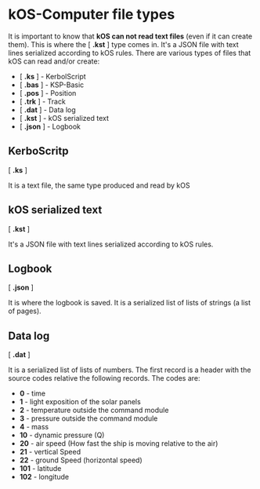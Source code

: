 # kOS-Computer file types
It is important to know that **kOS can not read text files** (even if it can create them). This is where the [ **.kst** ] type comes in. It's a JSON file with text lines serialized according to kOS rules.
There are various types of files that kOS can read and/or create:
* [ **.ks** ] - KerbolScript
* [ **.bas** ] - KSP-Basic
* [ **.pos** ] - Position
* [ **.trk** ] - Track
* [ **.dat** ] - Data log
* [ **.kst** ] - kOS serialized text
* [ **.json** ] - Logbook

## KerboScritp
[ **.ks** ]

It is a text file, the same type produced and read by kOS
## kOS serialized text
[ **.kst** ]

It's a JSON file with text lines serialized according to kOS rules. 
## Logbook
[ **.json** ]

It is where the logbook is saved. It is a serialized list of lists of strings (a list of pages).
## Data log
[ **.dat** ]

It is a serialized list of lists of numbers. The first record is a header with the source codes relative the following records. The codes are:
* **0**   - time
* **1**   - light exposition of the solar panels 
* **2**   - temperature outside the command module
* **3**   - pressure outside the command module
* **4**   - mass
* **10**  - dynamic pressure (Q)
* **20**  - air speed (How fast the ship is moving relative to the air)
* **21**  - vertical Speed
* **22**  - ground Speed (horizontal speed)
* **101** - latitude
* **102** - longitude
